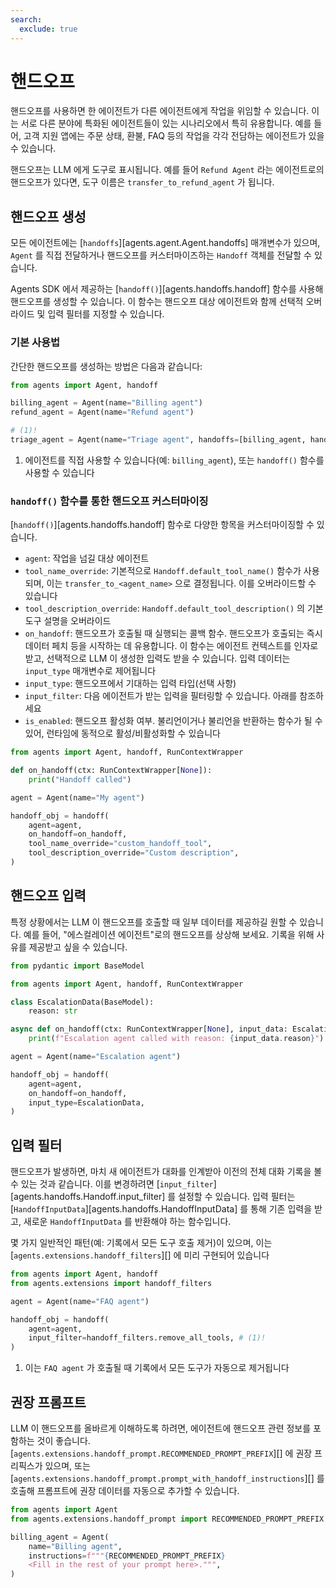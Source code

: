 ```yaml
---
search:
  exclude: true
---
```

# 핸드오프

핸드오프를 사용하면 한 에이전트가 다른 에이전트에게 작업을 위임할 수 있습니다. 이는 서로 다른 분야에 특화된 에이전트들이 있는 시나리오에서 특히 유용합니다. 예를 들어, 고객 지원 앱에는 주문 상태, 환불, FAQ 등의 작업을 각각 전담하는 에이전트가 있을 수 있습니다.

핸드오프는 LLM 에게 도구로 표시됩니다. 예를 들어 `Refund Agent` 라는 에이전트로의 핸드오프가 있다면, 도구 이름은 `transfer_to_refund_agent` 가 됩니다.

## 핸드오프 생성

모든 에이전트에는 [`handoffs`][agents.agent.Agent.handoffs] 매개변수가 있으며, `Agent` 를 직접 전달하거나 핸드오프를 커스터마이즈하는 `Handoff` 객체를 전달할 수 있습니다.

Agents SDK 에서 제공하는 [`handoff()`][agents.handoffs.handoff] 함수를 사용해 핸드오프를 생성할 수 있습니다. 이 함수는 핸드오프 대상 에이전트와 함께 선택적 오버라이드 및 입력 필터를 지정할 수 있습니다.

### 기본 사용법

간단한 핸드오프를 생성하는 방법은 다음과 같습니다:

```python
from agents import Agent, handoff

billing_agent = Agent(name="Billing agent")
refund_agent = Agent(name="Refund agent")

# (1)!
triage_agent = Agent(name="Triage agent", handoffs=[billing_agent, handoff(refund_agent)])
```

1. 에이전트를 직접 사용할 수 있습니다(예: `billing_agent`), 또는 `handoff()` 함수를 사용할 수 있습니다

### `handoff()` 함수를 통한 핸드오프 커스터마이징

[`handoff()`][agents.handoffs.handoff] 함수로 다양한 항목을 커스터마이징할 수 있습니다.

- `agent`: 작업을 넘길 대상 에이전트
- `tool_name_override`: 기본적으로 `Handoff.default_tool_name()` 함수가 사용되며, 이는 `transfer_to_<agent_name>` 으로 결정됩니다. 이를 오버라이드할 수 있습니다
- `tool_description_override`: `Handoff.default_tool_description()` 의 기본 도구 설명을 오버라이드
- `on_handoff`: 핸드오프가 호출될 때 실행되는 콜백 함수. 핸드오프가 호출되는 즉시 데이터 페치 등을 시작하는 데 유용합니다. 이 함수는 에이전트 컨텍스트를 인자로 받고, 선택적으로 LLM 이 생성한 입력도 받을 수 있습니다. 입력 데이터는 `input_type` 매개변수로 제어됩니다
- `input_type`: 핸드오프에서 기대하는 입력 타입(선택 사항)
- `input_filter`: 다음 에이전트가 받는 입력을 필터링할 수 있습니다. 아래를 참조하세요
- `is_enabled`: 핸드오프 활성화 여부. 불리언이거나 불리언을 반환하는 함수가 될 수 있어, 런타임에 동적으로 활성/비활성화할 수 있습니다

```python
from agents import Agent, handoff, RunContextWrapper

def on_handoff(ctx: RunContextWrapper[None]):
    print("Handoff called")

agent = Agent(name="My agent")

handoff_obj = handoff(
    agent=agent,
    on_handoff=on_handoff,
    tool_name_override="custom_handoff_tool",
    tool_description_override="Custom description",
)
```

## 핸드오프 입력

특정 상황에서는 LLM 이 핸드오프를 호출할 때 일부 데이터를 제공하길 원할 수 있습니다. 예를 들어, "에스컬레이션 에이전트"로의 핸드오프를 상상해 보세요. 기록을 위해 사유를 제공받고 싶을 수 있습니다.

```python
from pydantic import BaseModel

from agents import Agent, handoff, RunContextWrapper

class EscalationData(BaseModel):
    reason: str

async def on_handoff(ctx: RunContextWrapper[None], input_data: EscalationData):
    print(f"Escalation agent called with reason: {input_data.reason}")

agent = Agent(name="Escalation agent")

handoff_obj = handoff(
    agent=agent,
    on_handoff=on_handoff,
    input_type=EscalationData,
)
```

## 입력 필터

핸드오프가 발생하면, 마치 새 에이전트가 대화를 인계받아 이전의 전체 대화 기록을 볼 수 있는 것과 같습니다. 이를 변경하려면 [`input_filter`][agents.handoffs.Handoff.input_filter] 를 설정할 수 있습니다. 입력 필터는 [`HandoffInputData`][agents.handoffs.HandoffInputData] 를 통해 기존 입력을 받고, 새로운 `HandoffInputData` 를 반환해야 하는 함수입니다.

몇 가지 일반적인 패턴(예: 기록에서 모든 도구 호출 제거)이 있으며, 이는 [`agents.extensions.handoff_filters`][] 에 미리 구현되어 있습니다

```python
from agents import Agent, handoff
from agents.extensions import handoff_filters

agent = Agent(name="FAQ agent")

handoff_obj = handoff(
    agent=agent,
    input_filter=handoff_filters.remove_all_tools, # (1)!
)
```

1. 이는 `FAQ agent` 가 호출될 때 기록에서 모든 도구가 자동으로 제거됩니다

## 권장 프롬프트

LLM 이 핸드오프를 올바르게 이해하도록 하려면, 에이전트에 핸드오프 관련 정보를 포함하는 것이 좋습니다. [`agents.extensions.handoff_prompt.RECOMMENDED_PROMPT_PREFIX`][] 에 권장 프리픽스가 있으며, 또는 [`agents.extensions.handoff_prompt.prompt_with_handoff_instructions`][] 를 호출해 프롬프트에 권장 데이터를 자동으로 추가할 수 있습니다.

```python
from agents import Agent
from agents.extensions.handoff_prompt import RECOMMENDED_PROMPT_PREFIX

billing_agent = Agent(
    name="Billing agent",
    instructions=f"""{RECOMMENDED_PROMPT_PREFIX}
    <Fill in the rest of your prompt here>.""",
)
```